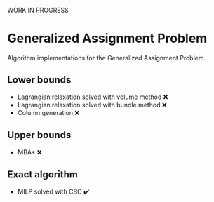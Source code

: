 WORK IN PROGRESS

# Generalized Assignment Problem

Algorithm implementations for the Generalized Assignment Problem.

## Lower bounds

- Lagrangian relaxation solved with volume method :x:
- Lagrangian relaxation solved with bundle method :x:
- Column generation :x:

## Upper bounds

- MBA\* :x:

## Exact algorithm

- MILP solved with CBC :heavy_check_mark:

